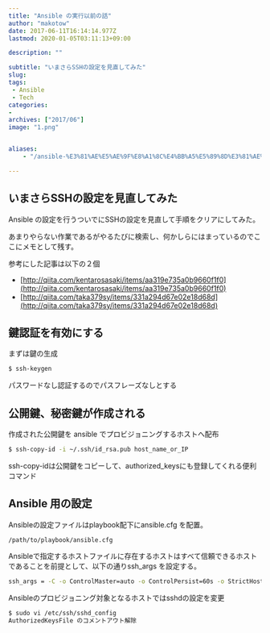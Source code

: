 ```yaml
---
title: "Ansible の実行以前の話"
author: "makotow"
date: 2017-06-11T16:14:14.977Z
lastmod: 2020-01-05T03:11:13+09:00

description: ""

subtitle: "いまさらSSHの設定を見直してみた"
slug: 
tags:
 - Ansible
 - Tech
categories:
-
archives: ["2017/06"]
image: "1.png"


aliases:
    - "/ansible-%E3%81%AE%E5%AE%9F%E8%A1%8C%E4%BB%A5%E5%89%8D%E3%81%AE%E8%A9%B1-f2fcffc94a96"

---
```


## いまさらSSHの設定を見直してみた

Ansible の設定を行うついでにSSHの設定を見直して手順をクリアにしてみた。

あまりやらない作業であるがやるたびに検索し、何かしらにはまっているのでここにメモとして残す。

参考にした記事は以下の２個

*   [http://qiita.com/kentarosasaki/items/aa319e735a0b9660f1f0](http://qiita.com/kentarosasaki/items/aa319e735a0b9660f1f0)
*   [http://qiita.com/taka379sy/items/331a294d67e02e18d68d](http://qiita.com/taka379sy/items/331a294d67e02e18d68d)

## 鍵認証を有効にする

まずは鍵の生成

```bash
$ ssh-keygen  
```

パスワードなし認証するのでパスフレーズなしとする  

## 公開鍵、秘密鍵が作成される

作成された公開鍵を ansible でプロビジョニングするホストへ配布
```bash
$ ssh-copy-id -i ~/.ssh/id_rsa.pub host_name_or_IP
```  

ssh-copy-idは公開鍵をコピーして、authorized_keysにも登録してくれる便利コマンド

## Ansible 用の設定

Ansibleの設定ファイルはplaybook配下にansible.cfg を配置。

```/path/to/playbook/ansible.cfg```

Ansibleで指定するホストファイルに存在するホストはすべて信頼できるホストであることを前提として、以下の通りssh_args を設定する。

```bash
ssh_args = -C -o ControlMaster=auto -o ControlPersist=60s -o StrictHostKeyChecking=no -o UserKnownHostsFile=/dev/null
```

Ansibleのプロビジョニング対象となるホストではsshdの設定を変更

```bash
$ sudo vi /etc/ssh/sshd_config  
AuthorizedKeysFile のコメントアウト解除
```
